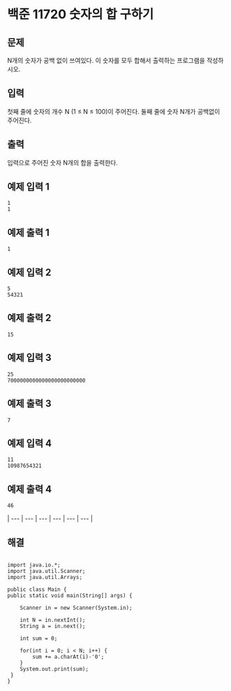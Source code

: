 # 백준 11720 숫자의 합 구하기

## 문제

N개의 숫자가 공백 없이 쓰여있다. 이 숫자를 모두 합해서 출력하는 프로그램을 작성하시오.

## 입력

첫째 줄에 숫자의 개수 N (1 ≤ N ≤ 100)이 주어진다. 둘째 줄에 숫자 N개가 공백없이 주어진다.

## 출력

입력으로 주어진 숫자 N개의 합을 출력한다.

## 예제 입력 1

```
1
1

```

## 예제 출력 1

```
1

```

## 예제 입력 2

```
5
54321

```

## 예제 출력 2

```
15

```

## 예제 입력 3

```
25
7000000000000000000000000

```

## 예제 출력 3

```
7

```

## 예제 입력 4

```
11
10987654321

```

## 예제 출력 4

```
46

```

| --- | --- | --- | --- | --- | --- |

## 해결

```

import java.io.*;
import java.util.Scanner;
import java.util.Arrays;

public class Main {
public static void main(String[] args) {

	Scanner in = new Scanner(System.in);

	int N = in.nextInt();
	String a = in.next();

	int sum = 0;

	for(int i = 0; i < N; i++) {
		sum += a.charAt(i)-'0';
	}
	System.out.print(sum);
 }
}
```
